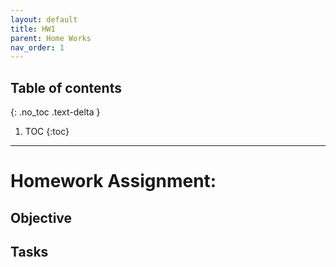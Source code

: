```yaml
---
layout: default
title: HW1
parent: Home Works
nav_order: 1
---
```


## Table of contents

{: .no_toc .text-delta }

1. TOC
{:toc}

---

# Homework Assignment: 

## Objective

## Tasks

